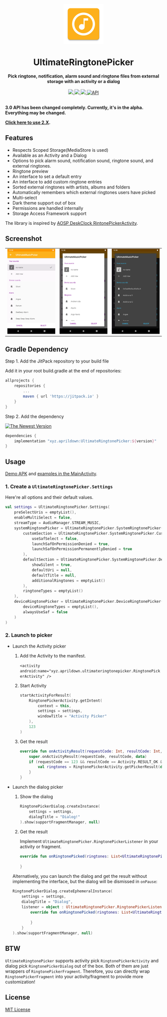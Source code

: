 <div align="center">
  <img src="./art/ic_launcher-web.webp" height="128" />
</div>

<h1 align="center">UltimateRingtonePicker</h1>

<div align="center">
  <strong>Pick ringtone, notification, alarm sound and ringtone files from external storage with an activity or a dialog</strong>
</div>
</br>
<div align="center">
    <a href="https://android-arsenal.com/details/1/7141">
        <img src="https://img.shields.io/badge/Android%20Arsenal-UltimateMusicPicker-green.svg?style=flat"/>
    </a>
    <a href="https://travis-ci.org/DeweyReed/UltimateRingtonePicker">
        <img src="https://travis-ci.org/DeweyReed/UltimateRingtonePicker.svg?branch=master"/>
    </a>
    <a href="https://jitpack.io/#xyz.aprildown/UltimateRingtonePicker">
        <img src="https://jitpack.io/v/xyz.aprildown/UltimateRingtonePicker.svg"/>
    </a>
    <a href="https://android-arsenal.com/api?level=14">
        <img src="https://img.shields.io/badge/API-14%2B-brightgreen.svg?style=flat" border="0" alt="API">
    </a>
</div>
</br>

**3.0 API has been changed completely. Currently, it's in the alpha. Everything may be changed.**

**[Click here to use 2.X](./README_OLD.md).**

## Features

- Respects Scoped Storage(MediaStore is used)
- Available as an Activity and a Dialog
- Options to pick alarm sound, notification sound, ringtone sound, and external ringtones.
- Ringtone preview
- An interface to set a default entry
- An interface to add custom ringtone entries
- Sorted external ringtones with artists, albums and folders
- Automatically remembers which external ringtones users have picked
- Multi-select
- Dark theme support out of box
- Permissions are handled internally
- Storage Access Framework support

The library is inspired by [AOSP DeskClock RintonePickerActivity](https://android.googlesource.com/platform/packages/apps/DeskClock/+/refs/heads/master/src/com/android/deskclock/ringtone/RingtonePickerActivity.java).

## Screenshot

||||
|:-:|:-:|:-:|
|![Activity](./art/activity.webp)|![Dialog](./art/dialog.webp)|![Dark](./art/dark.webp)|

## Gradle Dependency

Step 1. Add the JitPack repository to your build file

Add it in your root build.gradle at the end of repositories:

```Groovy
allprojects {
    repositories {
        ...
        maven { url 'https://jitpack.io' }
    }
}
```

Step 2. Add the dependency

[![The Newest Version](https://jitpack.io/v/xyz.aprildown/UltimateRingtonePicker.svg)](https://jitpack.io/#xyz.aprildown/UltimateRingtonePicker)

```Groovy
dependencies {
    implementation "xyz.aprildown:UltimateRingtonePicker:${version}"
}
```

## Usage

[Demo APK](https://github.com/deweyreed/ultimateringtonepicker/releases) and [examples in the MainActivity](./app/src/main/java/xyz/aprildown/ultimateringtonepicker/app/MainActivity.kt).

### 1. Create a `UltimateRingtonePicker.Settings`

Here're all options and their default values.

```Kotlin
val settings = UltimateRingtonePicker.Settings(
    preSelectUris = emptyList(),
    enableMultiSelect = false,
    streamType = AudioManager.STREAM_MUSIC,
    systemRingtonePicker = UltimateRingtonePicker.SystemRingtonePicker(
        customSection = UltimateRingtonePicker.SystemRingtonePicker.CustomSection(
            useSafSelect = false,
            launchSafOnPermissionDenied = true,
            launchSafOnPermissionPermanentlyDenied = true
        ),
        defaultSection = UltimateRingtonePicker.SystemRingtonePicker.DefaultSection(
            showSilent = true,
            defaultUri = null,
            defaultTitle = null,
            additionalRingtones = emptyList()
        ),
        ringtoneTypes = emptyList()
    ),
    deviceRingtonePicker = UltimateRingtonePicker.DeviceRingtonePicker(
        deviceRingtoneTypes = emptyList(),
        alwaysUseSaf = false
    )
)
```

### 2. Launch to picker

- Launch the Activity picker

    1. Add the Activity to the manifest.

        `<activity
            android:name="xyz.aprildown.ultimateringtonepicker.RingtonePickerActivity" />`

    1. Start Activity

        ```Kotlin
        startActivityForResult(
            RingtonePickerActivity.getIntent(
                context = this,
                settings = settings,
                windowTitle = "Activity Picker"
            ),
            123
        )
        ```

    1. Get the result

        ```Kotlin
        override fun onActivityResult(requestCode: Int, resultCode: Int, data: Intent?) {
            super.onActivityResult(requestCode, resultCode, data)
            if (requestCode == 123 && resultCode == Activity.RESULT_OK && data != null) {
                val ringtones = RingtonePickerActivity.getPickerResult(data)
            }
        }
        ```

- Launch the dialog picker

    1. Show the dialog

        ```Kotlin
        RingtonePickerDialog.createInstance(
            settings = settings,
            dialogTitle = "Dialog!"
        ).show(supportFragmentManager, null)
        ```

    1. Get the result

        Implement `UltimateRingtonePicker.RingtonePickerListener` in your activity or fragment.

        ```Kotlin
        override fun onRingtonePicked(ringtones: List<UltimateRingtonePicker.RingtoneEntry>) {

        }
        ```

    Alternatively, you can launch the dialog and get the result without implementing the interface, but the dialog will be dismissed in `onPause`:

    ```Kotlin
    RingtonePickerDialog.createEphemeralInstance(
        settings = settings,
        dialogTitle = "Dialog",
        listener = object : UltimateRingtonePicker.RingtonePickerListener {
            override fun onRingtonePicked(ringtones: List<UltimateRingtonePicker.RingtoneEntry>) {

            }
        }
    ).show(supportFragmentManager, null)
    ```

## BTW

`UltimateRingtonePicker` supports activity pick `RingtonePickerActivity` and dialog pick `RingtonePickerDialog` out of the box. Both of them are just wrappers of `RingtonePickerFragment`. Therefore, you can directly wrap `RingtonePickerFragment` into your activity/fragment to provide more customization!

## License

[MIT License](./LICENSE)
